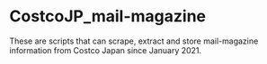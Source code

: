 # CostcoJP_mail-magazine
These are scripts that can scrape, extract and store mail-magazine information from Costco Japan since January 2021.
